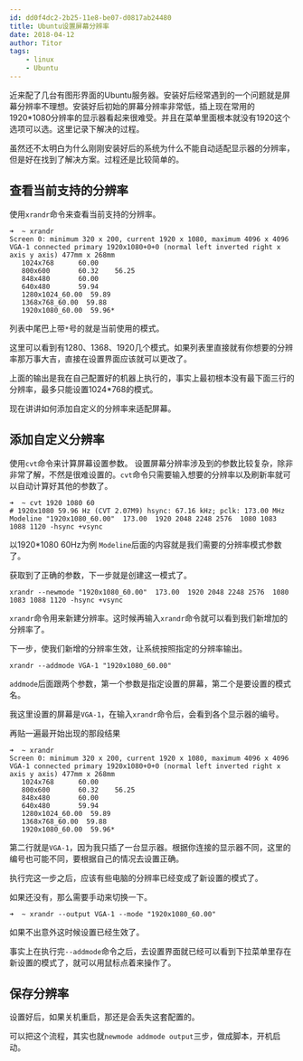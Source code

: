 ```yaml
---
id: dd0f4dc2-2b25-11e8-be07-d0817ab24480
title: Ubuntu设置屏幕分辨率
date: 2018-04-12
author: Titor
tags:
    - linux
    - Ubuntu
---
```


近来配了几台有图形界面的Ubuntu服务器。安装好后经常遇到的一个问题就是屏幕分辨率不理想。安装好后初始的屏幕分辨率非常低，插上现在常用的1920*1080分辨率的显示器看起来很难受。并且在菜单里面根本就没有1920这个选项可以选。这里记录下解决的过程。

<!--more-->

虽然还不太明白为什么刚刚安装好后的系统为什么不能自动适配显示器的分辨率，但是好在找到了解决方案。过程还是比较简单的。

## 查看当前支持的分辨率

使用`xrandr`命令来查看当前支持的分辨率。

```
➜  ~ xrandr
Screen 0: minimum 320 x 200, current 1920 x 1080, maximum 4096 x 4096
VGA-1 connected primary 1920x1080+0+0 (normal left inverted right x axis y axis) 477mm x 268mm
   1024x768      60.00  
   800x600       60.32    56.25  
   848x480       60.00  
   640x480       59.94  
   1280x1024_60.00  59.89  
   1368x768_60.00  59.88  
   1920x1080_60.00  59.96* 

```

列表中尾巴上带`*`号的就是当前使用的模式。

这里可以看到有1280、1368、1920几个模式。如果列表里直接就有你想要的分辨率那万事大吉，直接在设置界面应该就可以更改了。

上面的输出是我在自己配置好的机器上执行的，事实上最初根本没有最下面三行的分辨率，最多只能设置1024*768的模式。

现在讲讲如何添加自定义的分辨率来适配屏幕。

## 添加自定义分辨率

使用`cvt`命令来计算屏幕设置参数。
设置屏幕分辨率涉及到的参数比较复杂，除非非常了解，不然是很难设置的。`cvt`命令只需要输入想要的分辨率以及刷新率就可以自动计算好其他的参数了。

```
➜  ~ cvt 1920 1080 60
# 1920x1080 59.96 Hz (CVT 2.07M9) hsync: 67.16 kHz; pclk: 173.00 MHz
Modeline "1920x1080_60.00"  173.00  1920 2048 2248 2576  1080 1083 1088 1120 -hsync +vsync

```

以1920*1080 60Hz为例
`Modeline`后面的内容就是我们需要的分辨率模式参数了。

获取到了正确的参数，下一步就是创建这一模式了。

```
xrandr --newmode "1920x1080_60.00"  173.00  1920 2048 2248 2576  1080 1083 1088 1120 -hsync +vsync
```

`xrandr`命令用来新建分辨率。这时候再输入`xrandr`命令就可以看到我们新增加的分辨率了。

下一步，使我们新增的分辨率生效，让系统按照指定的分辨率输出。

```
xrandr --addmode VGA-1 "1920x1080_60.00"
```

`addmode`后面跟两个参数，第一个参数是指定设置的屏幕，第二个是要设置的模式名。

我这里设置的屏幕是`VGA-1`，在输入`xrandr`命令后，会看到各个显示器的编号。

再贴一遍最开始出现的那段结果

```
➜  ~ xrandr
Screen 0: minimum 320 x 200, current 1920 x 1080, maximum 4096 x 4096
VGA-1 connected primary 1920x1080+0+0 (normal left inverted right x axis y axis) 477mm x 268mm
   1024x768      60.00  
   800x600       60.32    56.25  
   848x480       60.00  
   640x480       59.94  
   1280x1024_60.00  59.89  
   1368x768_60.00  59.88  
   1920x1080_60.00  59.96* 

```

第二行就是`VGA-1`，因为我只插了一台显示器。根据你连接的显示器不同，这里的编号也可能不同，要根据自己的情况去设置正确。

执行完这一步之后，应该有些电脑的分辨率已经变成了新设置的模式了。

如果还没有，那么需要手动来切换一下。

```
➜  ~ xrandr --output VGA-1 --mode "1920x1080_60.00"

```

如果不出意外这时候设置已经生效了。

事实上在执行完`--addmode`命令之后，去设置界面就已经可以看到下拉菜单里存在新设置的模式了，就可以用鼠标点着来操作了。

## 保存分辨率

设置好后，如果关机重启，那还是会丢失这套配置的。

可以把这个流程，其实也就`newmode addmode output`三步，做成脚本，开机启动。

